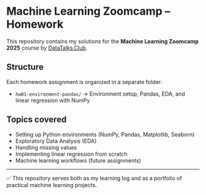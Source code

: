 # Machine Learning Zoomcamp – Homework

This repository contains my solutions for the **Machine Learning Zoomcamp 2025** course by [DataTalks.Club](https://github.com/DataTalksClub/machine-learning-zoomcamp).

## Structure
Each homework assignment is organized in a separate folder:
- `hw01-environment-pandas/` → Environment setup, Pandas, EDA, and linear regression with NumPy  


## Topics covered
- Setting up Python environments (NumPy, Pandas, Matplotlib, Seaborn)
- Exploratory Data Analysis (EDA)
- Handling missing values
- Implementing linear regression from scratch
- Machine learning workflows (future assignments)

---

✅ This repository serves both as my learning log and as a portfolio of practical machine learning projects.
